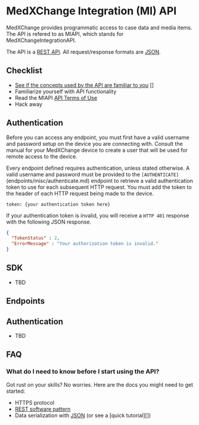 # MedXChange Integration (MI) API

MedXChange provides programmatic access to case data and media items. The API is refered to as MIAPI, which stands for MedXChangeIntegrationAPI.

The API is a [REST API]. All request/response formats are [JSON].

## Checklist
* [See if the concepts used by the API are familiar to you] []
* Familiarize yourself with API functionality
* Read the MIAPI [API Terms of Use][]
* Hack away

## Authentication

Before you can access any endpoint, you must first have a valid username and password setup on the device you are connecting with. Consult the manual for your MedXChange device to create a user that will be used for remote access to the device.

Every endpoint defined requires authentication, unless stated otherwise. A valid username and password must be provided to the `[AUTHENTICATE]` (endpoints/misc/authenticate.md) endpoint to retrieve a valid authentication token to use for each subsequent HTTP request. You must add the token to the header of each HTTP request being made to the device.

```
token: {your authentication token here}
```

If your authentication token is invalid, you will receive a `HTTP 401` response with the following JSON response.

``` json
{
  "TokenStatus" : 2,
  "ErrorMessage" : "Your authorization token is invalid."
}
```

## SDK

* TBD

## Endpoints

## Authentication

* TBD

## FAQ

### What do I need to know before I start using the API?

Got rust on your skills? No worries. Here are the docs you might need to get started:

- HTTPS protocol
- [REST software pattern][]
- Data serialization with [JSON][] (or see a [quick tutorial][])

[See if the concepts used by the API are familiar to you]: https://tbd.com/#what-do-i-need-to-know-before-i-start-using-the-api
[API Terms of Use]: basic/terms_of_use.md
[JSON]: http://json.org
[REST software pattern]: http://en.wikipedia.org/wiki/Representational_State_Transfer
[REST API]: http://en.wikipedia.org/wiki/Representational_State_Transfer "RESTful"
